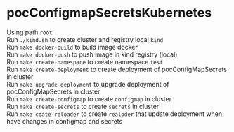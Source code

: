 # pocConfigmapSecretsKubernetes

Using path `root`  
Run `./kind.sh` to create cluster and registry local `kind`  
Run `make docker-build` to build image docker  
Run `make docker-push` to push image in kind registry (local)  
Run `make create-namespace` to create namespace `test`  
Run `make create-deployment` to create deployment of pocConfigMapSecrets in cluster  
Run `make upgrade-deployment` to upgrade deployment of pocConfigMapSecrets in cluster  
Run `make create-configmap` to create `configmap` in cluster  
Run `make create-secrets` to create `secrets` in cluster  
Run `make ceate-reloader` to create `realoder` that update deployment when have changes in configmap and secrets  
